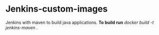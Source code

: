 # Jenkins-custom-images

Jenkins with maven to build java applications.
**To build run** 
*docker build -t jenkins-maven .*
